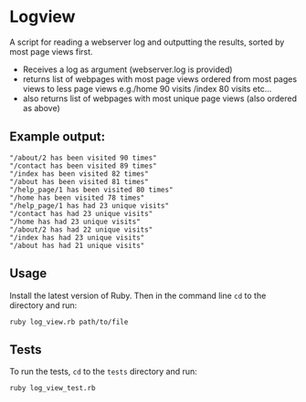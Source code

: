 # Logview

A script for reading a webserver log and outputting the results, sorted by most page views first. 

* Receives a log as argument (webserver.log is provided)
* returns list of webpages with most page views ordered from most pages views to less page views e.g./home 90 visits /index 80 visits etc...
* also returns list of webpages with most unique page views (also ordered as above)

## Example output:
```
"/about/2 has been visited 90 times"
"/contact has been visited 89 times"
"/index has been visited 82 times"
"/about has been visited 81 times"
"/help_page/1 has been visited 80 times"
"/home has been visited 78 times"
"/help_page/1 has had 23 unique visits"
"/contact has had 23 unique visits"
"/home has had 23 unique visits"
"/about/2 has had 22 unique visits"
"/index has had 23 unique visits"
"/about has had 21 unique visits"
```

## Usage
Install the latest version of Ruby. Then in the command line `cd` to the directory and run:
```
ruby log_view.rb path/to/file
```

## Tests
To run the tests, `cd` to the `tests` directory and run:
```
ruby log_view_test.rb
```
